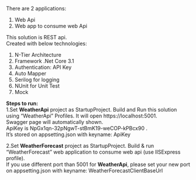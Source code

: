 There are 2 applications:   
1. Web Api  
2. Web app to consume web Api  

This solution is REST api.  
Created with below technologies:  
1. N-Tier Architecture  
2. Framework .Net Core 3.1  
3. Authentication: API Key  
4. Auto Mapper  
5. Serilog for logging  
6. NUnit for Unit Test  
7. Mock  

**Steps to run:**    
1.Set **WeatherApi** project as StartupProject. Build and Run this solution using “WeatherApi” Profiles. It will open https://localhost:5001.   
Swagger page will automatically shown.    
ApiKey is NpGx1qn-32pNgwT-stBmK19-weCOP-kPBcx90 .   
It’s stored on appsetting.json with keyname: ApiKey  

2.Set **WeatherForecast** project as StartupProject. Build & run  “WeatherForecast” web application to consume web api (use IISExpress profile).   
If you use different port than 5001 for **WeatherApi**, please set your new port  on appsetting.json with keyname: WeatherForecastClientBaseUrl 



